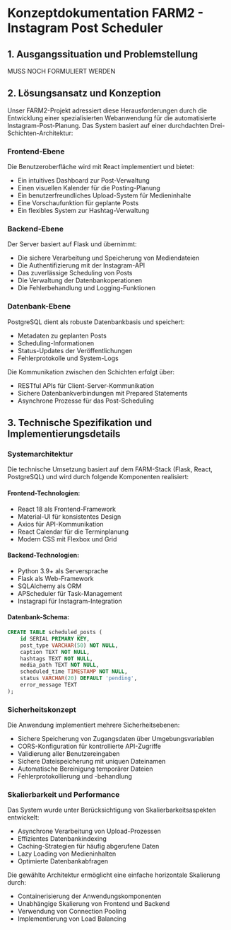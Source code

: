 # Konzeptdokumentation FARM2 - Instagram Post Scheduler

## 1. Ausgangssituation und Problemstellung

MUSS NOCH FORMULIERT WERDEN


## 2. Lösungsansatz und Konzeption

Unser FARM2-Projekt adressiert diese Herausforderungen durch die Entwicklung einer spezialisierten Webanwendung für die automatisierte Instagram-Post-Planung. Das System basiert auf einer durchdachten Drei-Schichten-Architektur:

### Frontend-Ebene
Die Benutzeroberfläche wird mit React implementiert und bietet:
- Ein intuitives Dashboard zur Post-Verwaltung
- Einen visuellen Kalender für die Posting-Planung
- Ein benutzerfreundliches Upload-System für Medieninhalte
- Eine Vorschaufunktion für geplante Posts
- Ein flexibles System zur Hashtag-Verwaltung

### Backend-Ebene
Der Server basiert auf Flask und übernimmt:
- Die sichere Verarbeitung und Speicherung von Mediendateien
- Die Authentifizierung mit der Instagram-API
- Das zuverlässige Scheduling von Posts
- Die Verwaltung der Datenbankoperationen
- Die Fehlerbehandlung und Logging-Funktionen

### Datenbank-Ebene
PostgreSQL dient als robuste Datenbankbasis und speichert:
- Metadaten zu geplanten Posts
- Scheduling-Informationen
- Status-Updates der Veröffentlichungen
- Fehlerprotokolle und System-Logs

Die Kommunikation zwischen den Schichten erfolgt über:
- RESTful APIs für Client-Server-Kommunikation
- Sichere Datenbankverbindungen mit Prepared Statements
- Asynchrone Prozesse für das Post-Scheduling

## 3. Technische Spezifikation und Implementierungsdetails

### Systemarchitektur

Die technische Umsetzung basiert auf dem FARM-Stack (Flask, React, PostgreSQL) und wird durch folgende Komponenten realisiert:

#### Frontend-Technologien:
- React 18 als Frontend-Framework
- Material-UI für konsistentes Design
- Axios für API-Kommunikation
- React Calendar für die Terminplanung
- Modern CSS mit Flexbox und Grid

#### Backend-Technologien:
- Python 3.9+ als Serversprache
- Flask als Web-Framework
- SQLAlchemy als ORM
- APScheduler für Task-Management
- Instagrapi für Instagram-Integration

#### Datenbank-Schema:
```sql
CREATE TABLE scheduled_posts (
    id SERIAL PRIMARY KEY,
    post_type VARCHAR(50) NOT NULL,
    caption TEXT NOT NULL,
    hashtags TEXT NOT NULL,
    media_path TEXT NOT NULL,
    scheduled_time TIMESTAMP NOT NULL,
    status VARCHAR(20) DEFAULT 'pending',
    error_message TEXT
);
```

### Sicherheitskonzept

Die Anwendung implementiert mehrere Sicherheitsebenen:
- Sichere Speicherung von Zugangsdaten über Umgebungsvariablen
- CORS-Konfiguration für kontrollierte API-Zugriffe
- Validierung aller Benutzereingaben
- Sichere Dateispeicherung mit uniquen Dateinamen
- Automatische Bereinigung temporärer Dateien
- Fehlerprotokollierung und -behandlung

### Skalierbarkeit und Performance

Das System wurde unter Berücksichtigung von Skalierbarkeitsaspekten entwickelt:
- Asynchrone Verarbeitung von Upload-Prozessen
- Effizientes Datenbankindexing
- Caching-Strategien für häufig abgerufene Daten
- Lazy Loading von Medieninhalten
- Optimierte Datenbankabfragen

Die gewählte Architektur ermöglicht eine einfache horizontale Skalierung durch:
- Containerisierung der Anwendungskomponenten
- Unabhängige Skalierung von Frontend und Backend
- Verwendung von Connection Pooling
- Implementierung von Load Balancing
